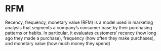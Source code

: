 # RFM
Recency, frequency, monetary value (RFM) is a model used in marketing analysis that segments a company’s consumer base by their purchasing patterns or habits. In particular, it evaluates customers’ recency (how long ago they made a purchase), frequency (how often they make purchases), and monetary value (how much money they spend)
